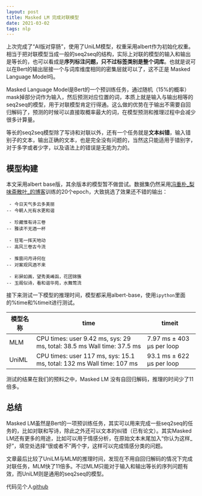 ```yaml
---
layout: post
title: Masked LM 完成对联模型
date: 2021-03-02
tags: nlp
---
```


上次完成了“AI版对穿肠”，使用了UniLM模型，权重采用albert作为初始化权重。相当于把对联模型当成一般的seq2seq的结构，实际上对联的模型的输入和输出是等长的，也可以看成是**序列标注问题，只不过标签类别是整个词库**。也就是说可以在Bert的输出层接一个与词库维度相同的密集层就可以了，这不正是 Masked Language Model吗。

Masked Language Model是Bert的一个预训练任务，通过随机（15%的概率）mask掉部分词作为输入，然后预测对应位置的词，本质上就是输入与输出相等的seq2seq的模型，用于对联模型肯定行得通。这么做的优势在于输出不需要自回归解码了，预测的时候可以直接取概率最大的词，在模型预测和推理过程中会减少很多计算量。

等长的seq2seq模型除了写诗和对联以外，还有一个任务就是**文本纠错**，输入错别子的文本，输出正确的文本，也是完全没有问题的，当然这只能适用于错别字，对于多字或者少字，以及语法上的错误是无能为力的。

## 模型构建
本文采用albert base版，其余版本的模型暂不做尝试。数据集仍然采用[冯重朴_梨味斋散叶_的博客](https://github.com/wb14123/couplet-dataset)训练的20个epoch，大致挑选了效果还不错的输出：

```
 - 今日天气多云多美丽
-- 今朝人光有水更和谐

 - 珍藏惟有诗三卷
-- 雅读不无酒一杯

 - 狂笔一挥天地动
-- 高风三卷古今流

 - 推窗问月诗何在
-- 对案观风酒不来

 - 彩屏如画，望秀美崤函，花团锦簇
-- 玉阁似诗，看和谐华苑，水舞莺流
```

接下来测试一下模型的推理时间，模型都采用albert-base，使用`ipython`里面的%time和%timeit进行测试。

| 模型名称 | time | timeit |
| --- | --- | --- |
| MLM |  CPU times: user 9.42 ms, sys: 29 ms, total: 38.5 ms Wall time: 37.5 ms| 7.97 ms ± 403 µs per loop  |
| UniML |  CPU times: user 117 ms, sys: 15.1 ms, total: 132 ms Wall time: 107 ms| 93.1 ms ± 622 µs per loop |

测试的结果在我们的预料之中，Masked LM 没有自回归解码，推理的时间少了11倍多。

## 总结
Masked LM虽然是Bert的一项预训练任务，其实可以用来完成一些seq2seq的任务的，比如对联和写诗，除此之外还可以文本的纠错（已有论文）。其实Masked LM还有更多的用途，比如可以用于情感分析，在原始文本末尾加入“你认为这样_好”，填空处选择“很或者不”两个字，这样可以完成情感分类的问题。

文章最后比较了UniLM与MLM的推理时间，发现在不用自回归解码的情况下完成对联任务，MLM快了11倍多。不过MLM只能对于输入和输出等长的序列问题有效，而UniLM则是通用的seq2seq的模型。

代码见个人[github](https://github.com/JayChen123/ML-tutorials/blob/master/couplet/bert-MLM-couplet.ipynb)